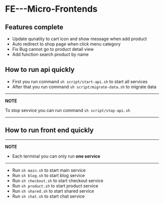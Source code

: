 # FE---Micro-Frontends

## Features complete

- Update qunatity to cart icon and show message when add product
- Auto redirect to shop page when click menu category
- Fix Bug cannot go to product detail view
- Add function search product by name

## How to run api quickly

- First you run command `sh script/start-api.sh` to start all services
- After that you run command `sh script/migrate-data.sh` to migrate data

---

**NOTE**

To stop sevvice you can run command `sh script/stop-api.sh`

---

## How to run front end quickly

---

**NOTE**

- Each terminal you can only run **one service**

---

- Run `sh main.sh` to start main service
- Run `sh blog.sh` to start blog service
- Run `sh checkout.sh` to start checkout service
- Run `sh product.sh` to start product service
- Run `sh shared.sh` to start shared service
- Run `sh chat.sh` to start chat service

